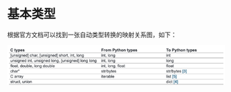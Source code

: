 # 基本类型

根据官方文档可以找到一张自动类型转换的映射关系图，如下：

![](https://github.com/hsxhr-10/Blog/blob/master/image/cython%E8%87%AA%E5%8A%A8%E7%B1%BB%E5%9E%8B%E8%BD%AC%E6%8D%A2%E6%98%A0%E5%B0%84%E5%9B%BE.png)

